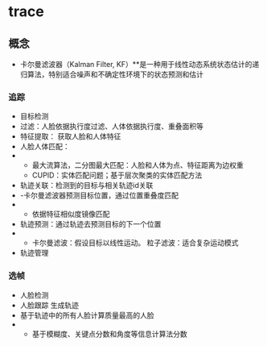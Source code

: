 # trace

## 概念
- 卡尔曼滤波器（Kalman Filter, KF）**是一种用于线性动态系统状态估计的递归算法，特别适合噪声和不确定性环境下的状态预测和估计
### 追踪
- 目标检测
- 过滤：人脸依据执行度过滤、人体依据执行度、重叠面积等
- 特征提取： 获取人脸和人体特征
- 人脸人体匹配：
- - 最大流算法，二分图最大匹配：人脸和人体为点、特征距离为边权重
  - CUPID：实体匹配问题；基于层次聚类的实体匹配方法
- 轨迹关联：检测到的目标与相关轨迹id关联
- -卡尔曼滤波器预测目标位置，通过位置重叠度匹配
- - 依据特征相似度镜像匹配
- 轨迹预测：通过轨迹去预测目标的下一个位置
- - 卡尔曼滤波：假设目标以线性运动。 粒子滤波：适合复杂运动模式
- 轨迹管理
### 选帧
- 人脸检测
- 人脸跟踪 生成轨迹
- 基于轨迹中的所有人脸计算质量最高的人脸
- - 基于模糊度、关键点分数和角度等信息计算法分数
